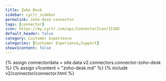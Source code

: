 ```yaml
---
title: Zoho Desk
sidebar: cyclr_sidebar
permalink: zoho-desk-connector
tags: [connector]
icon: https://my.cyclr.com/api/ConnectorIcon/15385
default_header: false
category: Customer Experience
categories: [Customer Experience,Support]
showv1content: false
---
```

{% assign connectordata = site.data.v2.connectors.connector-zoho-desk %}
{% assign v1content = "zoho-desk.md" %}
{% include v2/connector/connector.html %}	